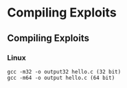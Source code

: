 # Compiling Exploits

## Compiling Exploits

### Linux

```text
gcc -m32 -o output32 hello.c (32 bit)
gcc -m64 -o output hello.c (64 bit)
```

